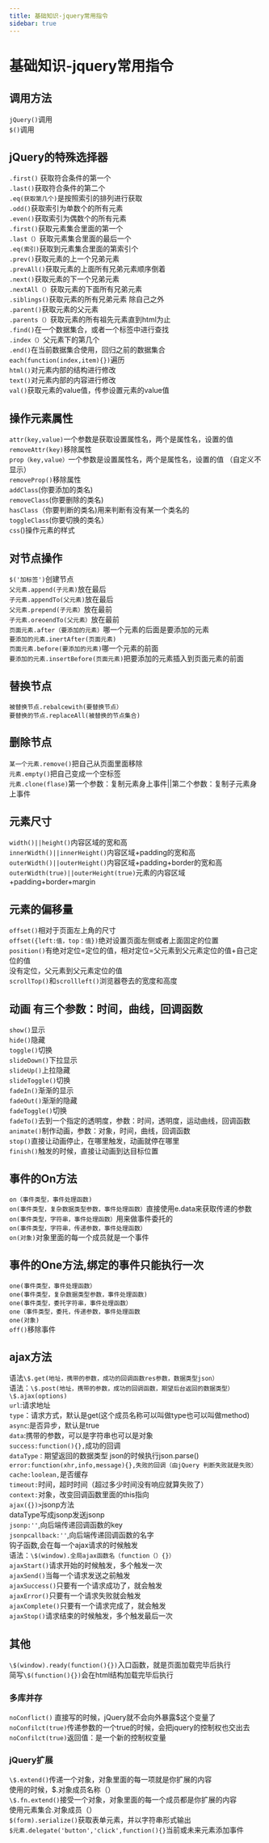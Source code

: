 ```yaml
---
title: 基础知识-jquery常用指令
sidebar: true
---
```


# 基础知识-jquery常用指令

## 调用方法

`jQuery()`调用  
`$()`调用

## jQuery的特殊选择器

`.first()` 获取符合条件的第一个  
`.last()`获取符合条件的第二个  
`.eq(获取第几个)`是按照索引的排列进行获取  
`.odd()`获取索引为单数个的所有元素  
`.even()`获取索引为偶数个的所有元素  
`.first()`获取元素集合里面的第一个  
`.last（）`获取元素集合里面的最后一个  
`.eq(索引)`获取到元素集合里面的第索引个  
`.prev()`获取元素的上一个兄弟元素  
`.prevAll()`获取元素的上面所有兄弟元素顺序倒着  
`.next()`获取元素的下一个兄弟元素  
`.nextAll（）`获取元素的下面所有兄弟元素  
`.siblings()`获取元素的所有兄弟元素 除自己之外  
`.parent()`获取元素的父元素  
`.parents（）`获取元素的所有祖先元素直到html为止  
`.find()`在一个数据集合，或者一个标签中进行查找  
`.index（）`父元素下的第几个  
`.end()`在当前数据集合使用，回归之前的数据集合  
`each(function(index,item){})`遍历  
`html()`对元素内部的结构进行修改  
`text()`对元素内部的内容进行修改  
`val()`获取元素的value值，传参设置元素的value值  

## 操作元素属性

`attr(key,value)`一个参数是获取设置属性名，两个是属性名，设置的值  
`removeAttr(key)`移除属性  
`prop（key,value）`一个参数是设置属性名，两个是属性名，设置的值 （自定义不显示）  
`removeProp()`移除属性  
`addClass`(你要添加的类名)  
`removeClass`(你要删除的类名)  
`hasClass`（你要判断的类名)用来判断有没有某一个类名的  
`toggleClass`(你要切换的类名）  
`css`()操作元素的样式  

## 对节点操作

`$('加标签')`创建节点  
`父元素.append(子元素)`放在最后  
`子元素.appendTo(父元素)`放在最后  
`父元素.prepend(子元素）`放在最前  
`子元素.oreoendTo(父元素）`放在最前  
`页面元素.after（要添加的元素）`哪一个元素的后面是要添加的元素  
`要添加的元素.inertAfter(页面元素)`  
`页面元素.before(要添加的元素)`哪一个元素的前面  
`要添加的元素.insertBefore(页面元素)`把要添加的元素插入到页面元素的前面  

## 替换节点

`被替换节点.rebalcewith(要替换节点）`  
`要替换的节点.replaceAll(被替换的节点集合)`  

## 删除节点

`某一个元素.remove()`把自己从页面里面移除  
`元素.empty()`把自己变成一个空标签  
`元素.clone(flase)`第一个参数：复制元素身上事件||第二个参数：复制子元素身上事件  

## 元素尺寸

`width()||height()`内容区域的宽和高  
`innerWidth()||innerHeight()`内容区域+padding的宽和高  
`outerWidth()||outerHeight()`内容区域+padding+border的宽和高  
`outerWidth(true)||outerHeight(true)`元素的内容区域+padding+border+margin  

## 元素的偏移量

`offset()`相对于页面左上角的尺寸  
`offset({left:值，top：值})`绝对设置页面左侧或者上面固定的位置  
`position()`有绝对定位=定位的值，相对定位=父元素到父元素定位的值+自己定位的值  
没有定位，父元素到父元素定位的值  
`scrollTop()`和`scrollleft()`浏览器卷去的宽度和高度  

## 动画 有三个参数：时间，曲线，回调函数

`show()`显示  
`hide()`隐藏  
`toggle()`切换  
`slideDown()`下拉显示  
`slideUp()`上拉隐藏  
`slideToggle()`切换  
`fadeIn()`渐渐的显示  
`fadeOut()`渐渐的隐藏  
`fadeToggle()`切换  
`fadeTo()`去到一个指定的透明度，参数：时间，透明度，运动曲线，回调函数  
`animate()`制作动画，参数：对象，时间，曲线，回调函数  
`stop()`直接让动画停止，在哪里触发，动画就停在哪里  
`finish()`触发的时候，直接让动画到达目标位置  

## 事件的On方法

`on（事件类型，事件处理函数)`  
`on(事件类型，复杂数据类型参数，事件处理函数）`直接使用e.data来获取传递的参数  
`on(事件类型，字符串，事件处理函数）`用来做事件委托的  
`on(事件类型，字符串，传递参数，事件处理函数）`  
`on(对象)`对象里面的每一个成员就是一个事件  

## 事件的One方法,绑定的事件只能执行一次  

`one(事件类型，事件处理函数）`  
`one(事件类型，复杂数据类型参数，事件处理函数)`  
`one(事件类型，委托字符串，事件处理函数）`  
`one（事件类型，委托，传递参数，事件处理函数`  
`one(对象)`  
`off()`移除事件  

## ajax方法

语法`\$.get(地址，携带的参数，成功的回调函数res参数，数据类型json）`  
语法：`\$.post(地址，携带的参数，成功的回调函数，期望后台返回的数据类型）`  
`\$.ajax(options)`  
`url`:请求地址  
`type`：请求方式，默认是get(这个成员名称可以叫做type也可以叫做method)  
`async`:是否异步，默认是true  
`data`:携带的参数，可以是字符串也可以是对象  
`success:function(){},`成功的回调  
`dataType：`期望返回的数据类型  json的时候执行json.parse()  
`error:function(xhr,info,message){},失败的回调（由jQuery 判断失败就是失败）`  
`cache:loolean,`是否缓存  
`timeout:`时间，超时时间（超过多少时间没有响应就算失败了）  
`context:`对象，改变回调函数里面的this指向  
`ajax({})>`jsonp方法  
dataType写成jsonp发送jsonp  
`jsonp:''`,向后端传递回调函数的key  
`jsonpcallback:''`,向后端传递回调函数的名字  
钩子函数,会在每一个ajax请求的时候触发  
语法：`\$(window).全局ajax函数名（function（）{}）`  
`ajaxStart()`请求开始的时候触发，多个触发一次  
`ajaxSend()`当每一个请求发送之前触发  
`ajaxSuccess()`只要有一个请求成功了，就会触发  
`ajaxError()`只要有一个请求失败就会触发  
`ajaxComplete()`只要有一个请求完成了，就会触发  
`ajaxStop()`请求结束的时候触发，多个触发最后一次  

## 其他

`\$(window).ready(function(){})`入口函数，就是页面加载完毕后执行  
简写`\$(function(){})`会在html结构加载完毕后执行  

### 多库并存

`noConflict()` 直接写的时候，jQuery就不会向外暴露\$这个变量了  
`noConfilct(true)`传递参数的一个true的时候，会把jquery的控制权也交出去  
`noConfilct(true)`返回值：是一个新的控制权变量  

### jQuery扩展

`\$.extend()`传递一个对象，对象里面的每一项就是你扩展的内容  
使用的时候，\$.对象成员名称（）  
`\$.fn.extend()`接受一个对象，对象里面的每一个成员都是你扩展的内容  
使用元素集合.对象成员（）  
`$(form).serialize()`获取表单元素，并以字符串形式输出  
`$元素.delegate('button','click',function(){}`当前或未来元素添加事件